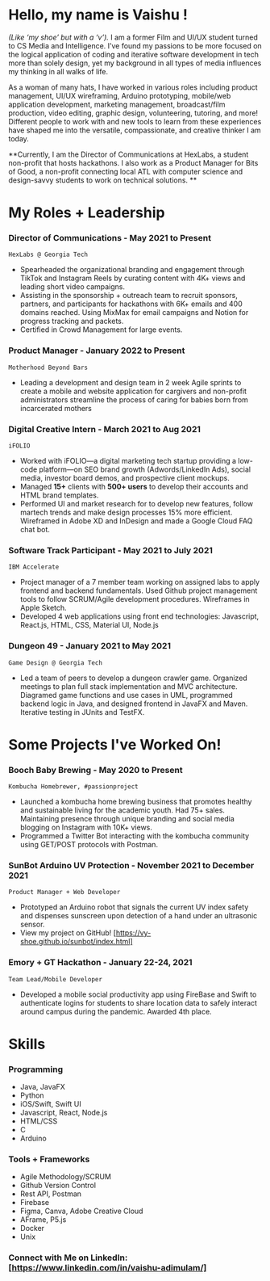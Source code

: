 # Hello, my name is Vaishu !
_(Like ‘my shoe’ but with a ‘v’)._ I am a former Film and UI/UX student turned to CS Media and Intelligence. I’ve found my passions to be more focused on the logical application of coding and iterative software development in tech more than solely design, yet my background in all types of media influences my thinking in all walks of life.

As a woman of many hats, I have worked in various roles including product management, UI/UX wireframing, Arduino prototyping, mobile/web application development, marketing management, broadcast/film production, video editing, graphic design, volunteering, tutoring, and more! Different people to work with and new tools to learn from these experiences have shaped me into the versatile, compassionate, and creative thinker I am today.

**Currently, I am the Director of Communications at HexLabs, a student non-profit that hosts hackathons. I also work as a Product Manager for Bits of Good, a non-profit connecting local ATL with computer science and design-savvy students to work on technical solutions. **

# My Roles + Leadership

### Director of Communications - May 2021 to Present
`HexLabs @ Georgia Tech`
- Spearheaded the organizational branding and engagement through TikTok and Instagram Reels by curating content with 4K+ views and leading short video campaigns.
- Assisting in the sponsorship + outreach team to recruit sponsors, partners, and participants for hackathons with 6K+ emails and 400 domains reached. Using MixMax for email campaigns and Notion for progress tracking and packets.
- Certified in Crowd Management for large events.

### Product Manager - January 2022 to Present
`Motherhood Beyond Bars`
- Leading a development and design team in 2 week Agile sprints to create a mobile and website application for cargivers and non-profit administrators streamline the process of caring for babies born from incarcerated mothers

### Digital Creative Intern - March 2021 to Aug 2021
`iFOLIO`
- Worked with iFOLIO—a digital marketing tech startup providing a low-code platform—on SEO brand growth (Adwords/LinkedIn Ads), social media, investor board demos, and prospective client mockups.
- Managed **15+** clients with **500+ users** to develop their accounts and HTML brand templates.
- Performed UI and market research for to develop new features, follow martech trends and make design processes 15%
more efficient. Wireframed in Adobe XD and InDesign and made a Google Cloud FAQ chat bot.

### Software Track Participant - May 2021 to July 2021
`IBM Accelerate`
- Project manager of a 7 member team working on assigned labs to apply frontend and backend fundamentals. Used Github project management tools to follow SCRUM/Agile development procedures. Wireframes in Apple Sketch.
- Developed 4 web applications using front end technologies: Javascript, React.js, HTML, CSS, Material UI, Node.js

### Dungeon 49 - January 2021 to May 2021
`Game Design @ Georgia Tech`
- Led a team of peers to develop a dungeon crawler game. Organized meetings to plan full stack implementation and MVC architecture. Diagramed game functions and use cases in UML, programmed backend logic in Java, and designed frontend in JavaFX and Maven. Iterative testing in JUnits and TestFX.

# Some Projects I've Worked On!

### Booch Baby Brewing - May 2020 to Present
`Kombucha Homebrewer, #passionproject`
- Launched a kombucha home brewing business that promotes healthy and sustainable living for the academic youth. Had 75+ sales. Maintaining presence through unique branding and social media blogging on Instagram with 10K+ views.
- Programmed a Twitter Bot interacting with the kombucha community using GET/POST protocols with Postman.

### SunBot Arduino UV Protection - November 2021 to December 2021
`Product Manager + Web Developer`
- Prototyped an Arduino robot that signals the current UV index safety and dispenses sunscreen upon detection of a hand under an ultrasonic sensor.
- View my project on GitHub! [https://vy-shoe.github.io/sunbot/index.html]

### Emory + GT Hackathon -  January 22-24, 2021
`Team Lead/Mobile Developer`
- Developed a mobile social productivity app using FireBase and Swift to authenticate logins for students to share location data to safely interact around campus during the pandemic. Awarded 4th place.

# Skills

### Programming
  - Java, JavaFX
  - Python
  - iOS/Swift, Swift UI
  - Javascript, React, Node.js
  - HTML/CSS
  - C
  - Arduino

### Tools + Frameworks
  - Agile Methodology/SCRUM
  - Github Version Control
  - Rest API, Postman
  - Firebase
  - Figma, Canva, Adobe Creative Cloud
  - AFrame, P5.js
  - Docker
  - Unix

### Connect with Me on LinkedIn: [https://www.linkedin.com/in/vaishu-adimulam/]
